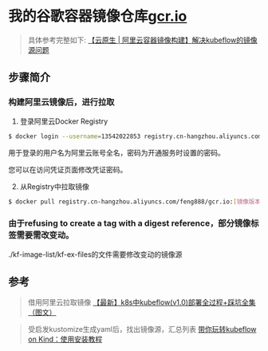 


# 我的谷歌容器镜像仓库[gcr.io](https://github.com/PingYufeng/gcr.io)
>具体参考完整如下:
[【云原生 | 阿里云容器镜像构建】解决kubeflow的镜像源问题](https://blog.csdn.net/pingyufeng/article/details/129009484)


## 步骤简介


### 构建阿里云镜像后，进行拉取

1. 登录阿里云Docker Registry
```bash
$ docker login --username=13542022853 registry.cn-hangzhou.aliyuncs.com
```

用于登录的用户名为阿里云账号全名，密码为开通服务时设置的密码。

您可以在访问凭证页面修改凭证密码。

2. 从Registry中拉取镜像
```bash
$ docker pull registry.cn-hangzhou.aliyuncs.com/feng888/gcr.io:[镜像版本号]
```

### 由于refusing to create a tag with a digest reference，部分镜像标签需要需改变动。
./kf-image-list/kf-ex-files的文件需要修改变动的镜像源

### 

## 参考
> 借用阿里云拉取镜像
[【最新】k8s中kubeflow(v1.0)部署全过程+踩坑全集（图文）](https://blog.csdn.net/qq_46595591/article/details/107765833) 

> 受启发kustomize生成yaml后，找出镜像源，汇总列表
[带你玩转kubeflow on Kind：使用安装教程](https://zhuanlan.zhihu.com/p/372382169)
